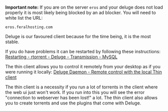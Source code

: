 
**Important note:** If you are on the server `eros` and your deluge does not load properly it is most likely being blocked by an ad blocker. You will need to white list the URL:

~~~
eros.feralhosting.com
~~~

Deluge is our favoured client because for the time being, it is the most stable.

If you do have problems it can be restarted by following these instructions: [Restarting - rtorrent - Deluge - Transmission - MySQL](https://www.feralhosting.com/faq/view?question=158)

The thin client allows you to control it remotely from your desktop as if you were running it locally: [Deluge Daemon - Remote control with the local Thin client](https://www.feralhosting.com/faq/view?question=76)

The thin client is a necessity if you run a lot of torrents in the client where the web ui just won't work. If you run into this you will see the error "connection to webserver has been lost!" a lot. The thin client also allows you to create torrents and use the plugins that come with Deluge.



